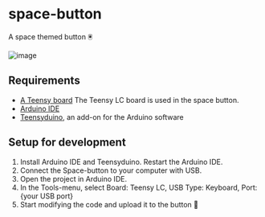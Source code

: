# space-button
A space themed button 🖲

![image](https://user-images.githubusercontent.com/1312802/46871312-49b33200-ce31-11e8-9208-678e4edab2fa.png)


## Requirements
* [A Teensy board](https://www.pjrc.com/) The Teensy LC board is used in the space button.
* [Arduino IDE](https://www.arduino.cc/en/Main/Software)
* [Teensyduino](https://www.pjrc.com/teensy/td_download.html), an add-on for the Arduino software

## Setup for development
1. Install Arduino IDE and Teensyduino. Restart the Arduino IDE.
2. Connect the Space-button to your computer with USB. 
3. Open the project in Arduino IDE.
4. In the Tools-menu, select Board: Teensy LC, USB Type: Keyboard, Port: {your USB port}
5. Start modifying the code and upload it to the button 🚀
